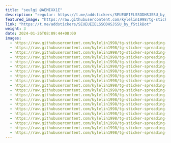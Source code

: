 ```yaml
---
title: "seulgi @AEMIXX1E"
description: "regular: https://t.me/addstickers/SEUEUEIELSSODHSJSSU_by_fStikBot"
featured_image: "https://raw.githubusercontent.com/kylelin1998/tg-sticker-spreading-worldwide-images/main/img/d250cd9e-065b-475d-9180-8a4414140438.jpg"
link: "https://t.me/addstickers/SEUEUEIELSSODHSJSSU_by_fStikBot"
weight: 3
date: 2024-01-26T08:09:44+08:00
images:
  - https://raw.githubusercontent.com/kylelin1998/tg-sticker-spreading-worldwide-images/main/img/d250cd9e-065b-475d-9180-8a4414140438.jpg
  - https://raw.githubusercontent.com/kylelin1998/tg-sticker-spreading-worldwide-images/main/img/85950939-201e-41db-b5d3-705d6c9e5d3f.jpg
  - https://raw.githubusercontent.com/kylelin1998/tg-sticker-spreading-worldwide-images/main/img/16bfe4f3-8afc-4091-b65d-02a6d756a6b4.jpg
  - https://raw.githubusercontent.com/kylelin1998/tg-sticker-spreading-worldwide-images/main/img/adccdafb-ef93-4922-b048-0e17f259e90f.jpg
  - https://raw.githubusercontent.com/kylelin1998/tg-sticker-spreading-worldwide-images/main/img/8657da52-e0e4-4787-bdc9-98c7ada4fecd.jpg
  - https://raw.githubusercontent.com/kylelin1998/tg-sticker-spreading-worldwide-images/main/img/5cefa105-a819-4f62-95dd-8e96bfd698e8.jpg
  - https://raw.githubusercontent.com/kylelin1998/tg-sticker-spreading-worldwide-images/main/img/45345347-2e41-40c3-8f45-6f1461306a34.jpg
  - https://raw.githubusercontent.com/kylelin1998/tg-sticker-spreading-worldwide-images/main/img/25ff0d56-411b-47da-933d-c098b530577d.jpg
  - https://raw.githubusercontent.com/kylelin1998/tg-sticker-spreading-worldwide-images/main/img/12be7634-a46f-447c-b903-6f7355991e55.jpg
  - https://raw.githubusercontent.com/kylelin1998/tg-sticker-spreading-worldwide-images/main/img/d8b4298f-8ce8-4cf8-b0fa-9ef518df333f.jpg
  - https://raw.githubusercontent.com/kylelin1998/tg-sticker-spreading-worldwide-images/main/img/bfdf7140-34cf-408c-ae94-76c45dcbc3ba.jpg
  - https://raw.githubusercontent.com/kylelin1998/tg-sticker-spreading-worldwide-images/main/img/9f7c9f77-158e-47cb-807d-2d8f35debd3f.jpg
  - https://raw.githubusercontent.com/kylelin1998/tg-sticker-spreading-worldwide-images/main/img/b6667551-5b02-484c-9217-04b5acc76cf7.jpg
  - https://raw.githubusercontent.com/kylelin1998/tg-sticker-spreading-worldwide-images/main/img/5ff73470-e0e0-4414-86ad-8b119fbad9b2.jpg
  - https://raw.githubusercontent.com/kylelin1998/tg-sticker-spreading-worldwide-images/main/img/0387fbb0-a276-4b2b-bfe2-dff6a8f9e1a6.jpg
  - https://raw.githubusercontent.com/kylelin1998/tg-sticker-spreading-worldwide-images/main/img/e071404c-bacf-44fd-8f9b-b7f70004fa15.jpg
  - https://raw.githubusercontent.com/kylelin1998/tg-sticker-spreading-worldwide-images/main/img/b73ea379-75fd-495e-b812-3a63c7882937.jpg
  - https://raw.githubusercontent.com/kylelin1998/tg-sticker-spreading-worldwide-images/main/img/60bf48f1-61ca-4b39-ae58-427dcb9cdd74.jpg
  - https://raw.githubusercontent.com/kylelin1998/tg-sticker-spreading-worldwide-images/main/img/2a5067e0-6fbc-48f5-8265-a931dad9b6ba.jpg
  - https://raw.githubusercontent.com/kylelin1998/tg-sticker-spreading-worldwide-images/main/img/26941a68-e30b-4c90-b515-c05b8d2d7417.jpg
---
```

